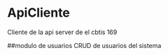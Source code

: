 # ApiCliente
Cliente de la api server de el cbtis 169

##modulo de usuarios
CRUD de usuarios del sistema
